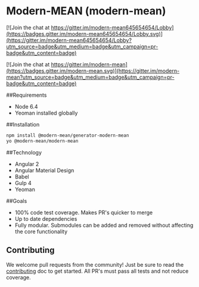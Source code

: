 # Modern-MEAN (modern-mean)

[![Join the chat at https://gitter.im/modern-mean645654654/Lobby](https://badges.gitter.im/modern-mean645654654/Lobby.svg)](https://gitter.im/modern-mean645654654/Lobby?utm_source=badge&utm_medium=badge&utm_campaign=pr-badge&utm_content=badge)

[![Join the chat at https://gitter.im/modern-mean](https://badges.gitter.im/modern-mean.svg)](https://gitter.im/modern-mean?utm_source=badge&utm_medium=badge&utm_campaign=pr-badge&utm_content=badge)

##Requirements
* Node 6.4
* Yeoman installed globally

##Installation
```sh
npm install @modern-mean/generator-modern-mean
yo @modern-mean/modern-mean
```

##Technology
* Angular 2
* Angular Material Design
* Babel
* Gulp 4
* Yeoman

##Goals
* 100% code test coverage.  Makes PR's quicker to merge
* Up to date dependencies
* Fully modular.  Submodules can be added and removed without affecting the core functionality


## Contributing
We welcome pull requests from the community! Just be sure to read the [contributing](https://github.com/modern-mean/modern-mean/docs/CONTRIBUTING.md) doc to get started.  All PR's must pass all tests and not reduce coverage.
